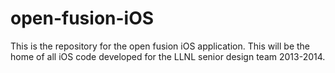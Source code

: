 open-fusion-iOS
===============

This is the repository for the open fusion iOS application. This will be the home of all iOS code developed for the LLNL senior design team 2013-2014.
